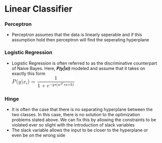 # Linear Classifier

### Perceptron
- Perceptron assumes that the data is linearly seperable and if this assumption hold then 
perceptron will find the seperating hyperplane

### Logistic Regression
- Logistic Regression is often referred to as the discriminative counterpart of Naive Bayes. 
Here, ***P(y|xi)*** modeled and assume that it takes on exactly this form <br /> 
![equation](https://github.com/fuzailpalnak/ML-Scratch/blob/master/classifiers/linear/images/linear.png)
  
### Hinge
- It is often the case that there is no separating hyperplane between the two classes. 
In this case, there is no solution to the optimization problems stated above. 
We can fix this by allowing the constraints to be violated ever so slight with the introduction of slack variables
- The slack variable allows the input to be closer to the hyperplane or even be on the wrong side

